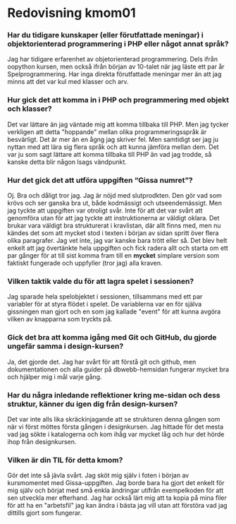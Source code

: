 ---
---
Redovisning kmom01
=========================

### Har du tidigare kunskaper (eller förutfattade meningar) i objektorienterad programmering i PHP eller något annat språk?

Jag har tidigare erfarenhet av objetorienterad programmering. Dels ifrån oopython kursen, men också ifrån början av 10-talet när jag läste ett par år Spelprogrammering. Har inga direkta förutfattade meningar mer än att jag minns att det var kul med klasser och arv.

### Hur gick det att komma in i PHP och programmering med objekt och klasser?

Det var lättare än jag väntade mig att komma tillbaka till PHP. Men jag tycker verkligen att detta "hoppande" mellan olika programmeringsspråk är besvärligt. Det är mer än en ågng jag skriver fel. Men samtidigt ser jag ju nyttan med att lära sig flera språk och att kunna jämföra mellan dem. Det var ju som sagt lättare att komma tillbaka till PHP än vad jag trodde, så kanske detta blir någon lsags vändpunkt.

### Hur det gick det att utföra uppgiften “Gissa numret”?

Oj. Bra och dåligt tror jag. Jag är nöjd med slutprodkten. Den gör vad som krövs och ser ganska bra ut, både kodmässigt och utseendemässigt. Men jag tyckte att uppgiften var otroligt svår. Inte för att det var svårt att genomföra utan för att jag tyckte att instruktionerna ar väldigt oklara. Det brukar vara väldigt bra strukturerat i kravlistan, där allt finns med, men nu kändes det som att mycket stod i texten i början av sidan spritt över flera olika paragrafer. Jag vet inte, jag var kanske bara trött eller så. Det blev helt enkelt att jag övertänkte hela uppgiften och fick radera allt och starta om ett par gånger för at till sist komma fram till en __mycket__ simplare version som faktiskt fungerade och uppfyller (tror jag) alla kraven.

### Vilken taktik valde du för att lagra spelet i sessionen?

Jag sparade hela spelobjektet i sessionen, tillsammans med ett par variabler för at styra flödet i spelet. De variablerna var en för själva gissningen man gjort och en som jag kallade "event" för att kunna avgöra vilken av knapparna som tryckts på.

### Gick det bra att komma igång med Git och GitHub, du gjorde ungefär samma i design-kursen?

Ja, det gjorde det. Jag har svårt för att förstå git och github, men dokumentationen och alla guider på dbwebb-hemsidan fungerar mycket bra och hjälper mig i mål varje gång.

### Har du några inledande reflektioner kring me-sidan och dess struktur, känner du igen dig från design-kursen?

Det var inte alls lika skräckinjagande att se strukturen denna gången som när vi först möttes första gången i designkursen. Jag hittade för det mesta vad jag sökte i katalogerna och kom ihåg var mycket låg och hur det hörde ihop från designkursen.

### Vilken är din TIL för detta kmom?

Gör det inte så jävla svårt. Jag sköt mig själv i foten i början av kursmomentet med Gissa-uppgiften. Jag borde bara ha gjort det enkelt för mig själv och börjat med små enkla ändringar utifrån exempelkoden för att sen utveckla mer efterhand. Jag har också lärt mig att ta kopia på mina filer för att ha en "arbetsfil" jag kan ändra i bästa jag vill utan att förstöra vad jag dittills gjort som fungerar.
